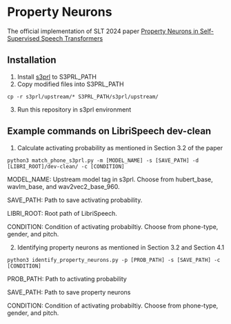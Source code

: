 # Property Neurons
The official implementation of SLT 2024 paper 
[Property Neurons in Self-Supervised Speech Transformers](https://arxiv.org/abs/2409.05910)

## Installation
1. Install [s3prl](https://github.com/s3prl/s3prl) to S3PRL_PATH
2. Copy modified files into S3PRL_PATH
```
cp -r s3prl/upstream/* S3PRL_PATH/s3prl/upstream/
```
3. Run this repository in s3prl environment 

## Example commands on LibriSpeech dev-clean
1. Calculate activating probability as mentioned in Section 3.2 of the paper
```
python3 match_phone_s3prl.py -m [MODEL_NAME] -s [SAVE_PATH] -d [LIBRI_ROOT]/dev-clean/ -c [CONDITION]
```
MODEL_NAME: Upstream model tag in s3prl. Choose from hubert_base, wavlm_base, and wav2vec2_base_960.

SAVE_PATH: Path to save activating probability. 

LIBRI_ROOT: Root path of LibriSpeech.

CONDITION: Condition of activating probabiltiy. Choose from phone-type, gender, and pitch.

2. Identifying property neurons as mentioned in Section 3.2 and Section 4.1
```
python3 identify_property_neurons.py -p [PROB_PATH] -s [SAVE_PATH] -c [CONDITION]
```
PROB_PATH: Path to activating probability

SAVE_PATH: Path to save property neurons

CONDITION: Condition of activating probabiltiy. Choose from phone-type, gender, and pitch.